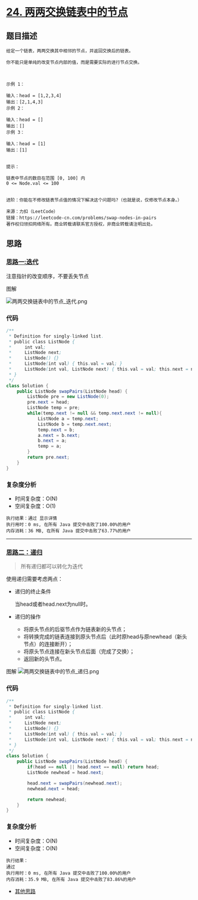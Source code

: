 # [24. 两两交换链表中的节点](https://leetcode-cn.com/problems/swap-nodes-in-pairs/)

## 题目描述
```
给定一个链表，两两交换其中相邻的节点，并返回交换后的链表。

你不能只是单纯的改变节点内部的值，而是需要实际的进行节点交换。

 

示例 1：

输入：head = [1,2,3,4]
输出：[2,1,4,3]
示例 2：

输入：head = []
输出：[]
示例 3：

输入：head = [1]
输出：[1]
 

提示：

链表中节点的数目在范围 [0, 100] 内
0 <= Node.val <= 100
 

进阶：你能在不修改链表节点值的情况下解决这个问题吗?（也就是说，仅修改节点本身。）

来源：力扣（LeetCode）
链接：https://leetcode-cn.com/problems/swap-nodes-in-pairs
著作权归领扣网络所有。商业转载请联系官方授权，非商业转载请注明出处。
```

## 思路

### [思路一:迭代]()

注意指针的改变顺序，不要丢失节点

图解

![两两交换链表中的节点_迭代.png](https://i.loli.net/2021/04/18/PnljkhFZL8HDzK1.png)

### 代码
```java
/**
 * Definition for singly-linked list.
 * public class ListNode {
 *     int val;
 *     ListNode next;
 *     ListNode() {}
 *     ListNode(int val) { this.val = val; }
 *     ListNode(int val, ListNode next) { this.val = val; this.next = next; }
 * }
 */
class Solution {
    public ListNode swapPairs(ListNode head) {
        ListNode pre = new ListNode(0);
        pre.next = head;
        ListNode temp = pre;
        while(temp.next != null && temp.next.next != null){
            ListNode a = temp.next;
            ListNode b = temp.next.next;
            temp.next = b;
            a.next = b.next;
            b.next = a;
            temp = a;
        }
        return pre.next;
    }
}
```

### 复杂度分析
- 时间复杂度：O(N)
- 空间复杂度：O(1)
```
执行结果：通过 显示详情
执行用时：0 ms, 在所有 Java 提交中击败了100.00%的用户
内存消耗：36 MB, 在所有 Java 提交中击败了63.77%的用户
```

*********

### [思路二：递归]()
> 所有递归都可以转化为迭代

使用递归需要考虑两点：
- 递归的终止条件

  当head或者head.next为null时。

- 递归的操作

  - 将原头节点的后驱节点作为链表新的头节点；
  - 将转换完成的链表连接到原头节点后（此时原head与原newhead（新头节点）的连接断开）；
  - 将原头节点连接在新头节点后面（完成了交换）；
  - 返回新的头节点。

图解
![两两交换链表中的节点_递归.png](https://i.loli.net/2021/04/18/ZidIq7eG1bHucRQ.png)

### 代码
```java
/**
 * Definition for singly-linked list.
 * public class ListNode {
 *     int val;
 *     ListNode next;
 *     ListNode() {}
 *     ListNode(int val) { this.val = val; }
 *     ListNode(int val, ListNode next) { this.val = val; this.next = next; }
 * }
 */
class Solution {
    public ListNode swapPairs(ListNode head) {
        if(head == null || head.next == null) return head;
        ListNode newhead = head.next;

        head.next = swapPairs(newhead.next);
        newhead.next = head;

        return newhead;
    }
}
```

### 复杂度分析
- 时间复杂度：O(N)
- 空间复杂度：O(N)

```
执行结果：
通过
执行用时：0 ms, 在所有 Java 提交中击败了100.00%的用户
内存消耗：35.9 MB, 在所有 Java 提交中击败了83.86%的用户
```

- [其他思路](https://leetcode-cn.com/problems/swap-nodes-in-pairs/solution/di-gui-he-fei-di-gui-liang-chong-fang-shi-jie-ju-2/)
